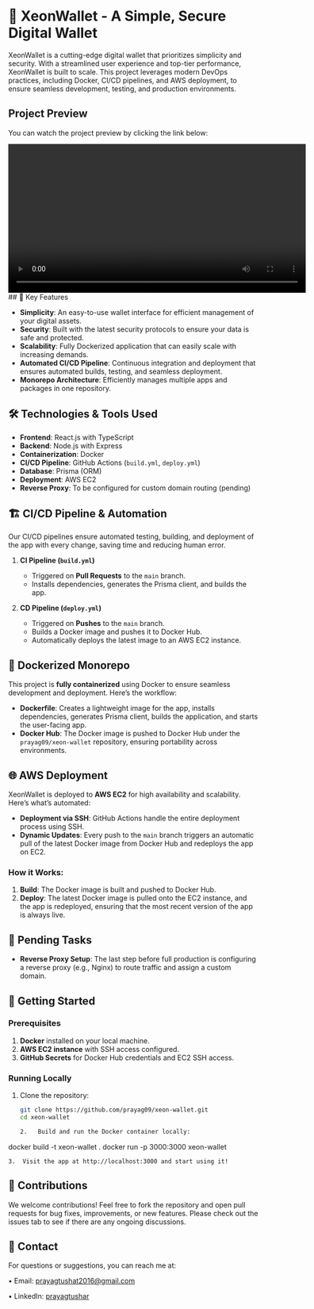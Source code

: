 # 🚀 XeonWallet - A Simple, Secure Digital Wallet

XeonWallet is a cutting-edge digital wallet that prioritizes simplicity and security. With a streamlined user experience and top-tier performance, XeonWallet is built to scale. This project leverages modern DevOps practices, including Docker, CI/CD pipelines, and AWS deployment, to ensure seamless development, testing, and production environments.

## Project Preview

You can watch the project preview by clicking the link below:

<video width="600" controls>
  <source src="./public/videopreview.mov" type="video/quicktime">
  Your browser does not support the video tag.
</video>
## 🌟 Key Features

- **Simplicity**: An easy-to-use wallet interface for efficient management of your digital assets.
- **Security**: Built with the latest security protocols to ensure your data is safe and protected.
- **Scalability**: Fully Dockerized application that can easily scale with increasing demands.
- **Automated CI/CD Pipeline**: Continuous integration and deployment that ensures automated builds, testing, and seamless deployment.
- **Monorepo Architecture**: Efficiently manages multiple apps and packages in one repository.

## 🛠️ Technologies & Tools Used

- **Frontend**: React.js with TypeScript
- **Backend**: Node.js with Express
- **Containerization**: Docker
- **CI/CD Pipeline**: GitHub Actions (`build.yml`, `deploy.yml`)
- **Database**: Prisma (ORM)
- **Deployment**: AWS EC2
- **Reverse Proxy**: To be configured for custom domain routing (pending)

## 🏗️ CI/CD Pipeline & Automation

Our CI/CD pipelines ensure automated testing, building, and deployment of the app with every change, saving time and reducing human error.

1. **CI Pipeline (`build.yml`)**

   - Triggered on **Pull Requests** to the `main` branch.
   - Installs dependencies, generates the Prisma client, and builds the app.

2. **CD Pipeline (`deploy.yml`)**
   - Triggered on **Pushes** to the `main` branch.
   - Builds a Docker image and pushes it to Docker Hub.
   - Automatically deploys the latest image to an AWS EC2 instance.

## 🐳 Dockerized Monorepo

This project is **fully containerized** using Docker to ensure seamless development and deployment. Here’s the workflow:

- **Dockerfile**: Creates a lightweight image for the app, installs dependencies, generates Prisma client, builds the application, and starts the user-facing app.
- **Docker Hub**: The Docker image is pushed to Docker Hub under the `prayag09/xeon-wallet` repository, ensuring portability across environments.

## 🌐 AWS Deployment

XeonWallet is deployed to **AWS EC2** for high availability and scalability. Here’s what’s automated:

- **Deployment via SSH**: GitHub Actions handle the entire deployment process using SSH.
- **Dynamic Updates**: Every push to the `main` branch triggers an automatic pull of the latest Docker image from Docker Hub and redeploys the app on EC2.

### **How it Works:**

1. **Build**: The Docker image is built and pushed to Docker Hub.
2. **Deploy**: The latest Docker image is pulled onto the EC2 instance, and the app is redeployed, ensuring that the most recent version of the app is always live.

## 🚧 Pending Tasks

- **Reverse Proxy Setup**: The last step before full production is configuring a reverse proxy (e.g., Nginx) to route traffic and assign a custom domain.

## 🚀 Getting Started

### Prerequisites

1. **Docker** installed on your local machine.
2. **AWS EC2 instance** with SSH access configured.
3. **GitHub Secrets** for Docker Hub credentials and EC2 SSH access.

### Running Locally

1. Clone the repository:

   ```bash
   git clone https://github.com/prayag09/xeon-wallet.git
   cd xeon-wallet

   2.	Build and run the Docker container locally:
   ```

docker build -t xeon-wallet .
docker run -p 3000:3000 xeon-wallet

    3.	Visit the app at http://localhost:3000 and start using it!

## 🤝 Contributions

We welcome contributions! Feel free to fork the repository and open pull requests for bug fixes, improvements, or new features. Please check out the issues tab to see if there are any ongoing discussions.

## 💬 Contact

For questions or suggestions, you can reach me at:

• Email: prayagtushat2016@gmail.com

• LinkedIn: [prayagtushar](https://www.linkedin.com/in/prayagtushar/)
